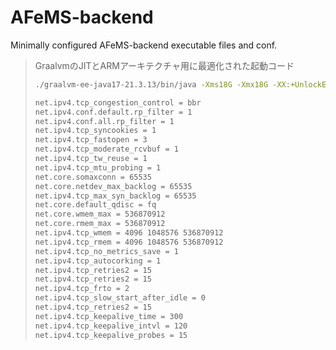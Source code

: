 # AFeMS-backend 
Minimally configured AFeMS-backend executable files and conf.


> GraalvmのJITとARMアーキテクチャ用に最適化された起動コード
> ```bash
> ./graalvm-ee-java17-21.3.13/bin/java -Xms18G -Xmx18G -XX:+UnlockExperimentalVMOptions -XX:+UseJVMCICompiler -Dgraal.ProbabilisticProfiling=true -XX:+UseFastUnorderedTimeStamps -XX:MaxInlineLevel=25 -XX:+UnlockDiagnosticVMOptions -XX:+AlwaysActAsServerClassMachine -XX:+AlwaysPreTouch -XX:+EnableJVMCIProduct -XX:+UseSIMDForMemoryOps -XX:+DisableExplicitGC -XX:AllocatePrefetchStyle=1 -Dgraal.OptDuplication=true -Dgraal.SpeculativeGuardMovement=true -Dgraal.Vectorization=true -XX:NmethodSweepActivity=1 -XX:ParallelGCThreads=4 -XX:ConcGCThreads=4 -XX:+UseCriticalJavaThreadPriority -Dgraal.GraalCompileOnly=* -XX:+TieredCompilation -XX:+EagerJVMCI -XX:+ProfileInterpreter -XX:+UseStringDeduplication -XX:CICompilerCount=4 -XX:CompileThreshold=200 -XX:+OptimizeStringConcat -XX:InlineSmallCode=1 -XX:ReservedCodeCacheSize=2048M -XX:ProfiledCodeHeapSize=1024M -XX:NonProfiledCodeHeapSize=512M -XX:NonNMethodCodeHeapSize=512M -XX:-DontCompileHugeMethods -XX:+PerfDisableSharedMem -XX:+EagerJVMCI -Dgraal.TuneInlinerExploration=1 -Dgraal.CompilerConfiguration=enterprise -XX:+UseG1GC -XX:+ParallelRefProcEnabled -XX:MaxGCPauseMillis=100 -XX:G1NewSizePercent=50 -XX:G1MaxNewSizePercent=60 -XX:G1HeapRegionSize=8M -XX:G1ReservePercent=20 -XX:G1HeapWastePercent=5 -XX:G1MixedGCCountTarget=4 -XX:InitiatingHeapOccupancyPercent=15 -XX:G1MixedGCLiveThresholdPercent=90 -XX:G1RSetUpdatingPauseTimePercent=5 -XX:SurvivorRatio=32 -XX:MaxTenuringThreshold=1 -Dusing.aikars.flags=https://mcflags.emc.gs -Daikars.new.flags=true -jar fabric-server-mc.1.20.1-loader.0.16.10-launcher.1.0.1.jar nogui
> ```
> ```bash
> net.ipv4.tcp_congestion_control = bbr
> net.ipv4.conf.default.rp_filter = 1
> net.ipv4.conf.all.rp_filter = 1
> net.ipv4.tcp_syncookies = 1
> net.ipv4.tcp_fastopen = 3
> net.ipv4.tcp_moderate_rcvbuf = 1
> net.ipv4.tcp_tw_reuse = 1
> net.ipv4.tcp_mtu_probing = 1
> net.core.somaxconn = 65535
> net.core.netdev_max_backlog = 65535
> net.ipv4.tcp_max_syn_backlog = 65535
> net.core.default_qdisc = fq
> net.core.wmem_max = 536870912
> net.core.rmem_max = 536870912
> net.ipv4.tcp_wmem = 4096 1048576 536870912
> net.ipv4.tcp_rmem = 4096 1048576 536870912
> net.ipv4.tcp_no_metrics_save = 1
> net.ipv4.tcp_autocorking = 1
> net.ipv4.tcp_retries2 = 15
> net.ipv4.tcp_retries2 = 15
> net.ipv4.tcp_frto = 2
> net.ipv4.tcp_slow_start_after_idle = 0
> net.ipv4.tcp_retries2 = 15
> net.ipv4.tcp_keepalive_time = 300
> net.ipv4.tcp_keepalive_intvl = 120
> net.ipv4.tcp_keepalive_probes = 15 
 ```
